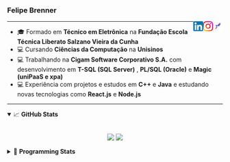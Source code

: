 <h3>Felipe Brenner</h3>

<a href="https://app.rocketseat.com.br/me/felipe-de-oliveira-brenner-conta-ignite" target="_blank" rel="nofollow"><img align="right" width="23rem" src="./assets/rocketseat.png" alt="Rocketseat: @felipe-de-oliveira-brenner-conta-ignite"/></a>
<a href="https://www.instagram.com/felipeobrenner/" target="_blank" rel="nofollow"><img align="right" width="23rem" src="./assets/instagram.png" alt="Instagram: @felipeobrenner"/></a>
<a href="https://www.linkedin.com/in/felipe-de-oliveira-brenner/" target="_blank" rel="nofollow"><img align="right" width="23rem" src="./assets/linkedin.png" alt="LinkedIn: @felipe-de-oliveira-brenner"/></a>

---

- 🎓 Formado em **Técnico em Eletrônica** na **Fundação Escola Técnica Liberato Salzano Vieira da Cunha**
- 💻 Cursando **Ciências da Computação** na **Unisinos**
- 💻 Trabalhando na **Cigam Software Corporativo S.A.** com desenvolvimento em **T-SQL (SQL Server)** , **PL/SQL (Oracle)** e **Magic (uniPaaS e xpa)**
- 💻 Experiência com projetos e estudos em **C++** e **Java** e estudando novas tecnologias como **React.js** e **Node.js**

---

<details open>
  <summary>📈 <b>GitHub Stats</b></summary>
  <br>
  <p align="center">
  <img src="https://github-readme-stats.vercel.app/api?username=felipebrenner&show_icons=true&theme=dark"/>
  <img src="https://github-readme-stats.vercel.app/api/top-langs/?username=felipebrenner&layout=compact&theme=dark">
  </p>

</details>

<details>
  <summary>🤖 <b>Programming Stats</b></summary>
  <br/>

  <!--START_SECTION:waka-->
**🐱 My Github Data** 

> 🏆 398 Contributions in the Year 2021
 > 
> 📦 108.6 kB Used in Github's Storage 
 > 
> 🚫 Not Opted to Hire
 > 
> 📜 17 Public Repositories 
 > 
> 🔑 1 Private Repository 
 > 
**I'm a Night 🦉** 

```text
🌞 Morning    33 commits     ██░░░░░░░░░░░░░░░░░░░░░░░   7.8% 
🌆 Daytime    115 commits    ██████░░░░░░░░░░░░░░░░░░░   27.19% 
🌃 Evening    252 commits    ███████████████░░░░░░░░░░   59.57% 
🌙 Night      23 commits     █░░░░░░░░░░░░░░░░░░░░░░░░   5.44%

```
📅 **I'm Most Productive on Sunday** 

```text
Monday       69 commits     ████░░░░░░░░░░░░░░░░░░░░░   16.31% 
Tuesday      89 commits     █████░░░░░░░░░░░░░░░░░░░░   21.04% 
Wednesday    42 commits     ██░░░░░░░░░░░░░░░░░░░░░░░   9.93% 
Thursday     47 commits     ██░░░░░░░░░░░░░░░░░░░░░░░   11.11% 
Friday       25 commits     █░░░░░░░░░░░░░░░░░░░░░░░░   5.91% 
Saturday     58 commits     ███░░░░░░░░░░░░░░░░░░░░░░   13.71% 
Sunday       93 commits     █████░░░░░░░░░░░░░░░░░░░░   21.99%

```


📊 **This Week I Spent My Time On** 

```text
💬 Programming Languages: 
JavaScript               18 hrs 9 mins       ███████████████░░░░░░░░░░   62.64% 
TypeScript               6 hrs 23 mins       █████░░░░░░░░░░░░░░░░░░░░   22.04% 
JSON                     2 hrs 17 mins       ██░░░░░░░░░░░░░░░░░░░░░░░   7.93% 
Other                    1 hr 19 mins        █░░░░░░░░░░░░░░░░░░░░░░░░   4.59% 
Markdown                 47 mins             ░░░░░░░░░░░░░░░░░░░░░░░░░   2.76%

🔥 Editors: 
VS Code                  28 hrs 58 mins      █████████████████████████   100.0%

🐱‍💻 Projects: 
www_CGFrontEnd           20 hrs 20 mins      █████████████████░░░░░░░░   70.21% 
ignite-reactjs-dashgo    7 hrs 11 mins       ██████░░░░░░░░░░░░░░░░░░░   24.8% 
requests via VS          58 mins             ░░░░░░░░░░░░░░░░░░░░░░░░░   3.39% 
Unknown Project          23 mins             ░░░░░░░░░░░░░░░░░░░░░░░░░   1.34% 
ignite-reactjs-bonus-redu4 mins              ░░░░░░░░░░░░░░░░░░░░░░░░░   0.27%

💻 Operating System: 
Linux                    19 hrs 13 mins      ████████████████░░░░░░░░░   66.38% 
Windows                  9 hrs 44 mins       ████████░░░░░░░░░░░░░░░░░   33.62%

```

**I Mostly Code in TypeScript** 

```text
TypeScript               6 repos             ████████░░░░░░░░░░░░░░░░░   35.29% 
Java                     3 repos             ████░░░░░░░░░░░░░░░░░░░░░   17.65% 
CSS                      2 repos             ███░░░░░░░░░░░░░░░░░░░░░░   11.76% 
Assembly                 1 repo              █░░░░░░░░░░░░░░░░░░░░░░░░   5.88% 
HTML                     1 repo              █░░░░░░░░░░░░░░░░░░░░░░░░   5.88%

```



 Last Updated on 09/07/2021
<!--END_SECTION:waka-->
</details>
